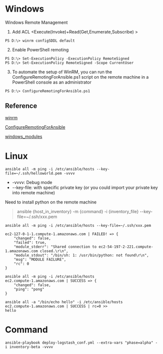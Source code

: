 # Windows
Windows Remote Management

1. Add ACL <Execute(Invoke)+Read(Get,Enumerate,Subscribe) >
```
PS D:\> winrm configSDDL default
```

2. Enable PowerShell remoting
```
PS D:\> Set-ExecutionPolicy -ExecutionPolicy RemoteSigned
PS D:\> Set-ExecutionPolicy RemoteSigned -Scope CurrentUser
```

3. To automate the setup of WinRM, you can run the ConfigureRemotingForAnsible.ps1 script on the remote machine in a PowerShell console as an administrator

```
PS D:\> ConfigureRemotingForAnsible.ps1
```

## Reference 
[winrm](https://msdn.microsoft.com/en-us/library/aa384372(v=vs.85).aspx)

[ConfigureRemotingForAnsible](https://github.com/ansible/ansible/blob/devel/examples/scripts/ConfigureRemotingForAnsible.ps1)

[windows_modules](http://docs.ansible.com/ansible/latest/list_of_windows_modules.html)

# Linux

```
ansible all -m ping -i /etc/ansible/hosts --key-file=~/.ssh/helloworld.pem -vvvv
```
- -vvvv: Debug mode
- --key-file: with specific private key (or you could import your private key into remote machine)

Need to install python on the remote machine
> ansible {host_in_inventory} -m {command} -i {inventory_file} --key-file=~/.ssh/xxx.pem 

```
ansible all -m ping -i /etc/ansible/hosts --key-file=~/.ssh/xxx.pem 

ec2-127-0-1-1.compute-1.amazonaws.com | FAILED! => {
    "changed": false, 
    "failed": true, 
    "module_stderr": "Shared connection to ec2-54-197-2-221.compute-1.amazonaws.com closed.\r\n", 
    "module_stdout": "/bin/sh: 1: /usr/bin/python: not found\r\n", 
    "msg": "MODULE FAILURE", 
    "rc": 0
}
```

```
ansible all -m ping -i /etc/ansible/hosts 
ec2.compute-1.amazonaws.com | SUCCESS => {
    "changed": false, 
    "ping": "pong"
}
```

```
ansible all -a "/bin/echo hello" -i /etc/ansible/hosts 
ec2.compute-1.amazonaws.com | SUCCESS | rc=0 >>
hello
```

# Command

```
ansible-playbook deploy-logstash_conf.yml --extra-vars "phase=alpha" -i inventory-beta -vvvv
```
